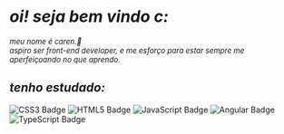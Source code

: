 # *oi! seja bem vindo c:*

<font size="2">*meu nome é caren.🤎<br>aspiro ser front-end developer, e me esforço para estar sempre me aperfeiçoando no que aprendo.*</font>

## *tenho estudado:*
![CSS3 Badge](https://img.shields.io/badge/CSS3-1572B6?logo=css3&logoColor=fff&style=for-the-badge)  ![HTML5 Badge](https://img.shields.io/badge/HTML5-E34F26?logo=html5&logoColor=fff&style=for-the-badge)  ![JavaScript Badge](https://img.shields.io/badge/JavaScript-F7DF1E?logo=javascript&logoColor=000&style=for-the-badge)  ![Angular Badge](https://img.shields.io/badge/Angular-0F0F11?logo=angular&logoColor=fff&style=for-the-badge)  ![TypeScript Badge](https://img.shields.io/badge/TypeScript-3178C6?logo=typescript&logoColor=fff&style=for-the-badge)




